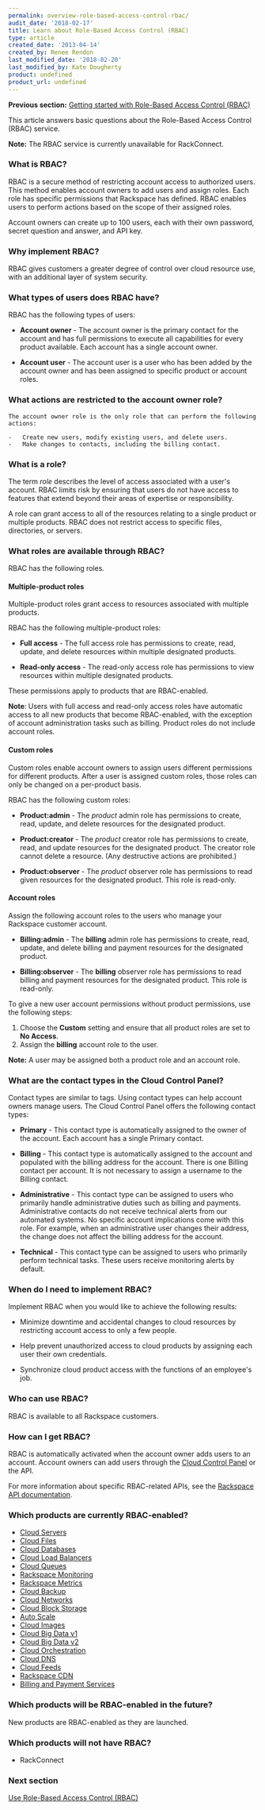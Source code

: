 ```yaml
---
permalink: overview-role-based-access-control-rbac/
audit_date: '2018-02-17'
title: Learn about Role-Based Access Control (RBAC)
type: article
created_date: '2013-04-14'
created_by: Renee Rendon
last_modified_date: '2018-02-20'
last_modified_by: Kate Dougherty
product: undefined
product_url: undefined
---
```


**Previous section:** [Getting started with Role-Based Access Control (RBAC)](/how-to/getting-started-with-role-based-access-control-rbac)  

This article answers basic questions about the Role-Based Access Control (RBAC) service.

**Note:** The RBAC service is currently unavailable for RackConnect.

### What is RBAC?

RBAC is a secure method of restricting account access to authorized
users. This method enables account owners to add users and assign roles.
Each role has specific permissions that Rackspace has defined.
RBAC enables users to perform actions based on the scope of their
assigned roles.

Account owners can create up to 100 users, each with
their own password, secret question and answer, and API key.

### Why implement RBAC?

RBAC gives customers a greater degree of control over cloud resource use, with an additional layer of system security.

### What types of users does RBAC have?

RBAC has the following types of users:

-   **Account owner** - The account owner is the primary contact for the
    account and has full permissions to execute all capabilities for
    every product available. Each account has a single account owner.

-   **Account user** - The account user is a user who has been added by
    the account owner and has been assigned to specific product or
    account roles.

### What actions are restricted to the account owner role?

    The account owner role is the only role that can perform the following actions:

    -   Create new users, modify existing users, and delete users.
    -   Make changes to contacts, including the billing contact.   

### What is a role?

The term *role* describes the level of access associated with a user's account. RBAC limits risk by ensuring that users do not have access to features that extend beyond their areas of expertise or responsibility.

A role can grant access to all of the resources relating to a single product or multiple products. RBAC does not restrict access to specific files,
directories, or servers.

### What roles are available through RBAC?

RBAC has the following roles.

#### Multiple-product roles

Multiple-product roles grant access to resources associated with multiple products.

RBAC has the following multiple-product roles:

-   **Full access** - The full access role has permissions to
    create, read, update, and delete resources within multiple
    designated products.

-   **Read-only access** - The read-only access role has permissions to
    view resources within multiple designated products.

These permissions apply to products that are RBAC-enabled.

**Note**: Users with full access and read-only access roles have
automatic access to all new products that become RBAC-enabled, with the
exception of account administration tasks such as billing. Product roles
do not include account roles.

#### Custom roles

Custom roles enable account owners to assign users different permissions for different products. After a user is assigned custom roles, those roles can only be changed on a per-product basis.

RBAC has the following custom roles:

-   **Product:admin** - The *product* admin role has permissions to
    create, read, update, and delete resources for the designated
    product.

-   **Product:creator** - The *product* creator role has permissions to
    create, read, and update resources for the designated product. The creator role cannot delete a resource. (Any destructive actions are prohibited.)

-   **Product:observer** - The *product* observer role has permissions to
    read given resources for the designated product. This role is read-only.

#### Account roles

Assign the following account roles to the users who manage your Rackspace
customer account.

-   **Billing:admin** - The **billing** admin role has
    permissions to create, read, update, and delete billing and
    payment resources for the designated product.

-   **Billing:observer** - The **billing** observer role has
    permissions to read billing and payment resources for the
    designated product. This role is read-only.

To give a new user account permissions without product permissions, use the following steps:

1. Choose the **Custom** setting and ensure that all product roles are set to
   **No Access**.
2. Assign the **billing** account role to the user.

**Note:** A user may be assigned both a product role and an account role.

### What are the contact types in the Cloud Control Panel?

Contact types are similar to tags. Using contact types can help account owners manage users. The Cloud Control Panel offers the following contact types:

-   **Primary** - This contact type is automatically assigned to the
    owner of the account. Each account has a single Primary contact.

-   **Billing** - This contact type is automatically assigned to
    the account and populated with the billing address for the account.
    There is one Billing contact per account. It is not necessary to assign
    a username to the Billing contact.

-   **Administrative** - This contact type can be assigned to users who
    primarily handle administrative duties such as billing
    and payments. Administrative contacts do not receive technical
    alerts from our automated systems. No specific account implications
    come with this role. For example, when an administrative user changes
    their address, the change does not affect the billing address for the
    account.

-   **Technical** - This contact type can be assigned to users who
    primarily perform technical tasks. These users receive monitoring
    alerts by default.

### When do I need to implement RBAC?

Implement RBAC when you would like to achieve the following results:

-   Minimize downtime and accidental changes to cloud resources by restricting account access to only a few people.

-   Help prevent unauthorized access to cloud products by assigning each user their own credentials.

-   Synchronize cloud product access with the functions of an employee's job.

### Who can use RBAC?

RBAC is available to all Rackspace customers.

### How can I get RBAC?

RBAC is automatically activated when the account owner adds users to an account. Account owners can add users
through the [Cloud Control Panel](https://mycloud.rackspace.com/) or the API.

For more information about specific RBAC-related APIs, see the [Rackspace
API documentation](https://developer.rackspace.com/docs/).

### Which products are currently RBAC-enabled?

-   [Cloud Servers](/how-to/cloud-servers)
-   [Cloud Files](/how-to/cloud-files)
-   [Cloud Databases](/how-to/cloud-databases)
-   [Cloud Load Balancers](/how-to/cloud-load-balancers)
-   [Cloud Queues](/how-to/cloud-queues)
-   [Rackspace Monitoring](/how-to/cloud-monitoring)
-   [Rackspace Metrics](/how-to/rackspace-metrics)
-   [Cloud Backup](/how-to/cloud-backup)
-   [Cloud Networks](/how-to/cloud-networks)
-   [Cloud Block Storage](/how-to/cloud-block-storage)
-   [Auto Scale](/how-to/rackspace-auto-scale)
-   [Cloud Images](/how-to/cloud-images)
-   [Cloud Big Data v1](/how-to/cloud-big-data)
-   [Cloud Big Data v2](/how-to/cloud-big-data)
-   [Cloud Orchestration](/how-to/cloud-orchestration)
-   [Cloud DNS](/how-to/cloud-dns)
-   [Cloud Feeds](/how-to/cloud-feeds-overview)
-   [Rackspace CDN](/how-to/rackspace-cdn)
-   [Billing and Payment Services](/how-to/rackspace-billing-faq)

### Which products will be RBAC-enabled in the future?

New products are RBAC-enabled as they are launched.

### Which products will not have RBAC?

-   RackConnect

### Next section

[Use Role-Based Access Control (RBAC)](/how-to/managing-role-based-access-control-rbac)
